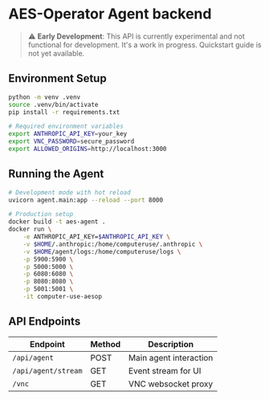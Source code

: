 # AES-Operator Agent backend

> ⚠️ **Early Development**: This API is currently experimental and not functional for development. It's a work in progress. Quickstart guide is not yet available.

## Environment Setup
```bash
python -m venv .venv
source .venv/bin/activate
pip install -r requirements.txt

# Required environment variables
export ANTHROPIC_API_KEY=your_key
export VNC_PASSWORD=secure_password
export ALLOWED_ORIGINS=http://localhost:3000
```

## Running the Agent
```bash
# Development mode with hot reload
uvicorn agent.main:app --reload --port 8000

# Production setup
docker build -t aes-agent .
docker run \
    -e ANTHROPIC_API_KEY=$ANTHROPIC_API_KEY \
    -v $HOME/.anthropic:/home/computeruse/.anthropic \
    -v $HOME/agent/logs:/home/computeruse/logs \
    -p 5900:5900 \
    -p 5000:5000 \
    -p 6080:6080 \
    -p 8080:8080 \
    -p 5001:5001 \
    -it computer-use-aesop
```

## API Endpoints
| Endpoint | Method | Description |
|----------|--------|-------------|
| `/api/agent` | POST | Main agent interaction |
| `/api/agent/stream` | GET | Event stream for UI |
| `/vnc` | GET | VNC websocket proxy |
